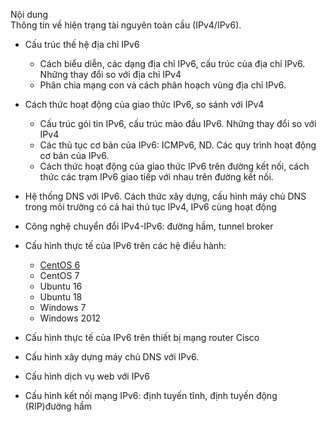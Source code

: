 Nội dung	
Thông tin về hiện trạng tài nguyên toàn cầu (IPv4/IPv6).

- Cấu trúc thế hệ địa chỉ IPv6

    - Cách biểu diễn, các dạng địa chỉ IPv6, cấu trúc của địa chỉ IPv6. Những thay đổi so với địa chỉ IPv4
    - Phân chia mạng con và cách phân hoạch vùng địa chỉ IPv6.

- Cách thức hoạt động của giao thức IPv6, so sánh với IPv4

    - Cấu trúc gói tin IPv6, cấu trúc mào đầu IPv6. Những thay đổi so với IPv4
    - Các thủ tục cơ bản của IPv6: ICMPv6, ND. Các quy trình hoạt động cơ bản của IPv6.
    - Cách thức hoạt động của giao thức IPv6 trên đường kết nối, cách thức các trạm IPv6 giao tiếp với nhau trên đường kết nối.

- Hệ thống DNS với IPv6. Cách thức xây dựng, cấu hình máy chủ DNS trong môi trường có cả hai thủ tục IPv4, IPv6 cùng hoạt động

- Công nghệ chuyển đổi IPv4-IPv6: đường hầm, tunnel broker

- Cấu hình thực tế của IPv6 trên các hệ điều hành:
    + [CentOS 6](https://github.com/anhtuan204/ghichep/blob/master/TuanDA/IPv6/ipv6-centos6.md)
    + CentOS 7
    + Ubuntu 16
    + Ubuntu 18
    + Windows 7
    + Windows 2012

    

- Cấu hình thực tế của IPv6 trên thiết bị mạng router Cisco

- Cấu hình xây dựng máy chủ DNS với IPv6.

- Cấu hình dịch vụ web với IPv6

- Cấu hình kết nối mạng IPv6: định tuyến tĩnh, định tuyến động (RIP)đường hầm

